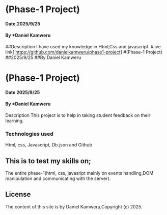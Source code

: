 
# (Phase-1 Project)
#### Date,2025/9/25
#### By *Daniel Kamweru
##Description
I have used my knowledge in Html,Css and javascript.
#live link[ https://github.com/danielkamweru/phase1-project]
#(Phase-1 Project)
##2025/9/25
##By Daniel Kamweru
# (Phase-1 Project)
#### Date 2025/9/25
#### By *Daniel Kamweru
Description
This project is to help in taking student feedback on their learning.
### Technologies used
Html,
css,
Javascript,
Db.json
and Github
## This is to test my skills on;
The entire phase-1(html, css, javasript mainly on events handling,DOM manipulation and communicating with the server).
## License
The content of this site is by Daniel Kamweru,Copyright (c) 2025.

